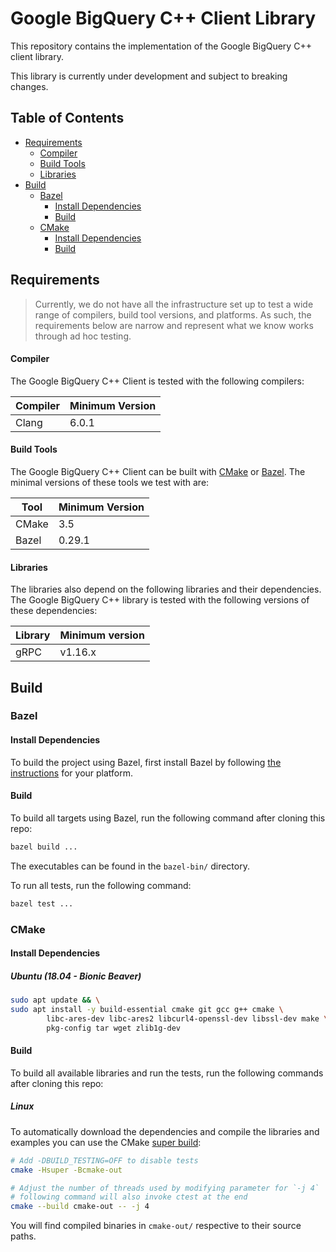 # Google BigQuery C++ Client Library

This repository contains the implementation of the Google BigQuery C++ client
library.

This library is currently under development and subject to breaking changes.

## Table of Contents

- [Requirements](#requirements)
  - [Compiler](#compiler)
  - [Build Tools](#build-tools)
  - [Libraries](#libraries)
- [Build](#build)
  - [Bazel](#bazel)
    - [Install Dependencies](#install-dependencies)
    - [Build](#build-1)
  - [CMake](#cmake)
    - [Install Dependencies](#install-dependencies-1)
    - [Build](#build-2)

## Requirements

> Currently, we do not have all the infrastructure set up to test a wide
range of compilers, build tool versions, and platforms. As such, the
requirements below are narrow and represent what we know works through ad hoc
testing.

#### Compiler

The Google BigQuery C++ Client is tested with the following compilers:

| Compiler    | Minimum Version |
| ----------- | --------------- |
| Clang       | 6.0.1 |

#### Build Tools

The Google BigQuery C++ Client can be built with [CMake](https://cmake.org) or
[Bazel](https://bazel.io). The minimal versions of these tools we test with are:

| Tool       | Minimum Version |
| ---------- | --------------- |
| CMake      | 3.5 |
| Bazel      | 0.29.1 |

#### Libraries

The libraries also depend on the following libraries and their dependencies. The
Google BigQuery C++ library is tested with the following versions of these
dependencies:

| Library | Minimum version |
| ------- | --------------- |
| gRPC    | v1.16.x |

## Build

### Bazel

#### Install Dependencies

To build the project using Bazel, first install Bazel by following [the
instructions](https://docs.bazel.build/versions/master/install.html) for your
platform.

#### Build

To build all targets using Bazel, run the following command after cloning this
repo:

```bash
bazel build ...
```

The executables can be found in the `bazel-bin/` directory.

To run all tests, run the following command:

```bash
bazel test ...
```

### CMake

#### Install Dependencies

##### Ubuntu (18.04 - Bionic Beaver)

```bash
sudo apt update && \
sudo apt install -y build-essential cmake git gcc g++ cmake \
        libc-ares-dev libc-ares2 libcurl4-openssl-dev libssl-dev make \
        pkg-config tar wget zlib1g-dev
```

#### Build

To build all available libraries and run the tests, run the following commands
after cloning this repo:

##### Linux

To automatically download the dependencies and compile the libraries and
examples you can use the CMake [super build][super-build-link]:

[super-build-link]: https://blog.kitware.com/cmake-superbuilds-git-submodules/

```bash
# Add -DBUILD_TESTING=OFF to disable tests
cmake -Hsuper -Bcmake-out

# Adjust the number of threads used by modifying parameter for `-j 4`
# following command will also invoke ctest at the end
cmake --build cmake-out -- -j 4
```

You will find compiled binaries in `cmake-out/` respective to their source
paths.

